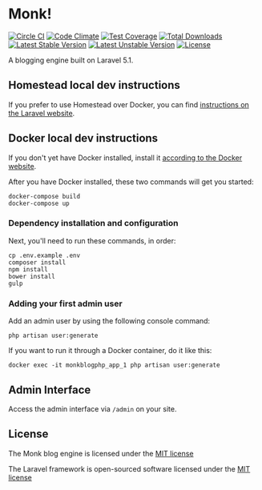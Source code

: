 # Monk!

[![Circle CI](https://circleci.com/gh/monkblog/monkblog-php.svg?style=svg)](https://circleci.com/gh/monkblog/monkblog-php)
[![Code Climate](https://codeclimate.com/github/monkblog/monkblog-php/badges/gpa.svg)](https://codeclimate.com/github/monkblog/monkblog-php)
[![Test Coverage](https://codeclimate.com/github/monkblog/monkblog-php/badges/coverage.svg)](https://codeclimate.com/github/monkblog/monkblog-php/coverage)
[![Total Downloads](https://poser.pugx.org/monkblog/monkblog-php/d/total.svg)](https://packagist.org/packages/monkblog/monkblog-php)
[![Latest Stable Version](https://poser.pugx.org/monkblog/monkblog-php/v/stable.svg)](https://packagist.org/packages/monkblog/monkblog-php)
[![Latest Unstable Version](https://poser.pugx.org/monkblog/monkblog-php/v/unstable.svg)](https://packagist.org/packages/monkblog/monkblog-php)
[![License](https://poser.pugx.org/monkblog/monkblog-php/license.svg)](https://packagist.org/packages/monkblog/monkblog-php)

A blogging engine built on Laravel 5.1.

## Homestead local dev instructions

If you prefer to use Homestead over Docker, you can find [instructions on the Laravel website](http://laravel.com/docs/5.1/homestead).

## Docker local dev instructions

If you don't yet have Docker installed, install it [according to the Docker website](https://www.docker.com).

After you have Docker installed, these two commands will get you started:

    docker-compose build
    docker-compose up

### Dependency installation and configuration

Next, you'll need to run these commands, in order:

```
cp .env.example .env
composer install
npm install
bower install
gulp
```

### Adding your first admin user

Add an admin user by using the following console command:

```
php artisan user:generate
```

If you want to run it through a Docker container, do it like this:

```
docker exec -it monkblogphp_app_1 php artisan user:generate
```

## Admin Interface

Access the admin interface via `/admin` on your site.

## License

The Monk blog engine is licensed under the  [MIT license](http://opensource.org/licenses/MIT)

The Laravel framework is open-sourced software licensed under the [MIT license](http://opensource.org/licenses/MIT)
